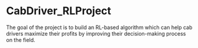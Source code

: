 # CabDriver_RLProject
The goal of the project is to build an RL-based algorithm which can help cab drivers maximize their profits by improving their decision-making process on the field.
